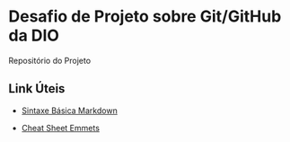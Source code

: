 # Desafio de Projeto sobre Git/GitHub da DIO
Repositório do Projeto

## Link Úteis
- [Sintaxe Básica Markdown](https://www.markdownguide.org/basic-syntax/)

- [Cheat Sheet Emmets](https://docs.emmet.io/cheat-sheet/)
